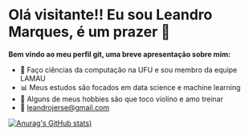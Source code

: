 # Olá visitante!! Eu sou Leandro Marques, é um prazer 🎒

**Bem vindo ao meu perfil git, uma breve apresentação sobre mim:**

- 🦇 Faço ciências da computação na UFU e sou membro da equipe LAMAU
- 📊 Meus estudos são focados em data science e machine learning
- 🧑 Alguns de meus hobbies são que toco violino e amo treinar
- 📨 leandrojerse@gmail.com


[![Anurag's GitHub stats](https://github-readme-stats.vercel.app/apiLeandroJerseanuraghazra&show_icons=true&theme=dark))](https://github.com/anuraghazra/github-readme-stats)
